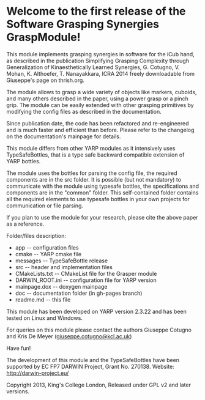 Welcome to the first release of the Software Grasping Synergies GraspModule!
=====================================================================

This module implements grasping synergies in software for the iCub hand, as described in the publication Simplifying Grasping Complexity through Generalization of Kinaesthetically Learned Synergies, G. Cotugno, V. Mohan, K. Althoefer, T. Nanayakkara, ICRA 2014 freely downloadable from Giuseppe's page on thrish.org. 

The module allows to grasp a wide variety of objects like markers, cuboids, and many others described in the paper, using a power grasp or a pinch grip. The module can be easily extended with other grasping primitives by modifying the config files as described in the documentation.

Since publication date, the code has been refactored and re-engineered and is much faster and efficient than before. Please refer to the changelog on the documentation's mainpage for details.

This module differs from other YARP modules as it intensively uses TypeSafeBottles, that is a type safe backward compatible extension of YARP bottles.

The module uses the bottles for parsing the config file, the required components are in the src folder.
It is possible (but not mandatory) to communicate with the module using typesafe bottles, the specifications and components are in the "common" folder. This self-contained folder contains all the required elements to use typesafe bottles in your own projects for communication or file parsing.

If you plan to use the module for your research, please cite the above paper as a reference.

Folder/files description:
- app -- configuration files
- cmake -- YARP cmake file
- messages -- TypeSafeBottle release
- src -- header and implementation files
- CMakeLists.txt -- CMakeList file for the Grasper module
- DARWIN_ROOT.ini -- configuration file for YARP version
- mainpage.dox -- doxygen mainpage 
- doc -- documentation folder (in gh-pages branch)
- readme.md -- this file

This module has been developed on YARP version 2.3.22 and has been tested on Linux and Windows.

For queries on this module please contact the authors Giuseppe Cotugno and Kris De Meyer (giuseppe.cotugno@kcl.ac.uk)

Have fun!


The development of this module and the TypeSafeBottles have been supported by EC FP7 DARWIN Project, Grant No. 270138. 
Website: http://darwin-project.eu/

Copyright 2013, King's College London, Released under GPL v2 and later versions.
